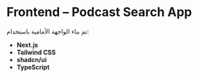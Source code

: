# Frontend – Podcast Search App

تم بناء الواجهة الأمامية باستخدام:

- **Next.js**
- **Tailwind CSS**
- **shadcn/ui**
- **TypeScript**
